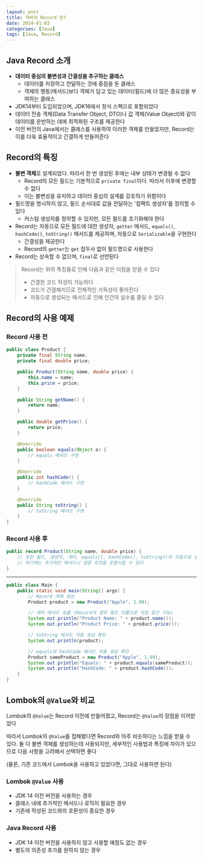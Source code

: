 ```yaml
---
layout: post
title: 자바의 Record 란?
date: 2024-01-03
categories: [Java]
tags: [Java, Record]
---
```


## Java Record 소개

- **데이터 중심의 불변성과 간결성을 추구하는 클래스**
  - 데이터를 저장하고 전달하는 것에 중점을 둔 클래스
  - 객체의 행동(메서드)보다 객체가 담고 있는 데이터(필드)에 더 많은 중요성을 부여하는 클래스
- JDK14부터 도입되었으며, JDK16에서 정식 스펙으로 포함되었다
- 데이터 전송 객체(Data Transfer Object, DTO)나 값 객체(Value Object)와 같이 데이터를 운반하는 데에 최적화된 구조를 제공한다
- 이전 버전의 Java에서는 클래스를 사용하여 이러한 객체를 만들었지만, Record는 이를 더욱 효율적이고 간결하게 만들어준다

## Record의 특징

- **불변 객체**로 설계되었다. 따라서 한 번 생성된 후에는 내부 상태가 변경될 수 없다
  - Record의 모든 필드는 기본적으로 `private final`이다. 따라서 이후에 변경할 수 없다
  - 이는 불변성을 유지하고 데이터 중심의 설계를 강조하기 위함이다
- 필드명을 명시하지 않고, 필드 순서대로 값을 전달하는 '컴팩트 생성자'를 정의할 수 있다
  - 커스텀 생성자를 정의할 수 있지만, 모든 필드를 초기화해야 한다
- Record는 자동으로 모든 필드에 대한 생성자, `getter` 메서드, `equals()`, `hashCode()`, `toString()` 메서드를 제공하며, 자동으로 `Serializable`을 구현한다
  - 간결성을 제공한다
  - Record의 `getter`는 `get` 접두사 없이 필드명으로 사용한다
- Record는 상속할 수 없으며, `final`로 선언된다

> Record는 위의 특징들로 인해 다음과 같은 이점을 얻을 수 있다
> 
> - 간결한 코드 작성이 가능하다
> - 코드가 간결해지므로 전체적인 가독성이 좋아진다
> - 자동으로 생성되는 메서드로 인해 인간의 실수를 줄일 수 있다


## Record의 사용 예제

### Record 사용 전

```java
public class Product {
    private final String name;
    private final double price;

    public Product(String name, double price) {
        this.name = name;
        this.price = price;
    }

    public String getName() {
        return name;
    }

    public double getPrice() {
        return price;
    }

    @Override
    public boolean equals(Object o) {
        // equals 메서드 구현
    }

    @Override
    public int hashCode() {
        // hashCode 메서드 구현
    }

    @Override
    public String toString() {
        // toString 메서드 구현
    }
}
```

### Record 사용 후

```java
public record Product(String name, double price) {
    // 모든 필드, 생성자, 게터, equals(), hashCode(), toString()이 자동으로 생성된다
    // 여기에는 추가적인 메서드나 검증 로직을 포함시킬 수 있다
}
```

---

```java
public class Main {
    public static void main(String[] args) {
        // Record 객체 생성
        Product product = new Product("Apple", 1.99);

        // 게터 메서드 호출 (Record의 경우 필드 이름으로 직접 접근 가능)
        System.out.println("Product Name: " + product.name());
        System.out.println("Product Price: " + product.price());

        // toString 메서드 자동 생성 확인
        System.out.println(product);

        // equals와 hashCode 메서드 자동 생성 확인
        Product sameProduct = new Product("Apple", 1.99);
        System.out.println("Equals: " + product.equals(sameProduct));
        System.out.println("HashCode: " + product.hashCode());
    }
}
```

## Lombok의 `@Value`와 비교

Lombok의 `@Value`는 Record 이전에 만들어졌고, Record는 `@Value`의 장점을 이어받았다

따라서 Lombok의 `@Value`를 접해봤다면 Record와 아주 비슷하다는 느낌을 받을 수 있다. 둘 다 불변 객체를 생성하는데 사용되지만, 세부적인 사용법과 특징에 차이가 있으므로 다음 사항을 고려해서 선택하면 좋다

(물론, 기존 코드에서 Lombok을 사용하고 있었다면, 그대로 사용하면 된다)

### Lombok `@Value` 사용

- JDK 14 이전 버전을 사용하는 경우
- 클래스 내에 추가적인 메서드나 로직이 필요한 경우
- 기존에 작성된 코드와의 호환성이 중요한 경우

### Java Record 사용

- JDK 14 이전 버전을 사용하지 않고 사용할 예정도 없는 경우
- 별도의 의존성 추가를 원하지 않는 경우
